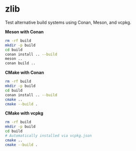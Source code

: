 zlib
====

Test alternative build systems using Conan, Meson, and vcpkg.

**Meson with Conan**

```bash
rm -rf build
mkdir -p build
cd build
conan install .. --build
meson ..
conan build ..
```

**CMake with Conan**

```bash
rm -rf build
mkdir -p build
cd build
conan install .. --build
cmake ..
cmake --build .
```

**CMake with vcpkg**

```bash
rm -rf build
mkdir -p build
cd build
# Automatically installed via vcpkg.json
cmake ..
cmake --build .
```
